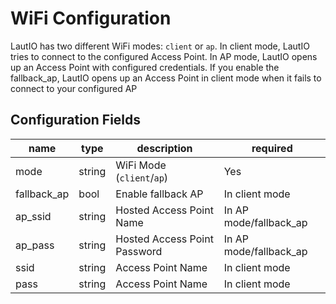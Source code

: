 # WiFi Configuration

LautIO has two different WiFi modes: `client` or `ap`.
In client mode, LautIO tries to connect to the configured Access Point. In AP mode,
LautIO opens up an Access Point with configured credentials. If you enable the fallback_ap,
LautIO opens up an Access Point in client mode when it fails to connect to your configured AP

## Configuration Fields

| name        | type   | description                  | required               |
|-------------|--------|------------------------------|------------------------|
| mode        | string | WiFi Mode (`client`/`ap`)    | Yes                    |
| fallback_ap | bool   | Enable fallback AP           | In client mode         |
| ap_ssid     | string | Hosted Access Point Name     | In AP mode/fallback_ap |
| ap_pass     | string | Hosted Access Point Password | In AP mode/fallback_ap |
| ssid        | string | Access Point Name            | In client mode         |
| pass        | string | Access Point Name            | In client mode         |